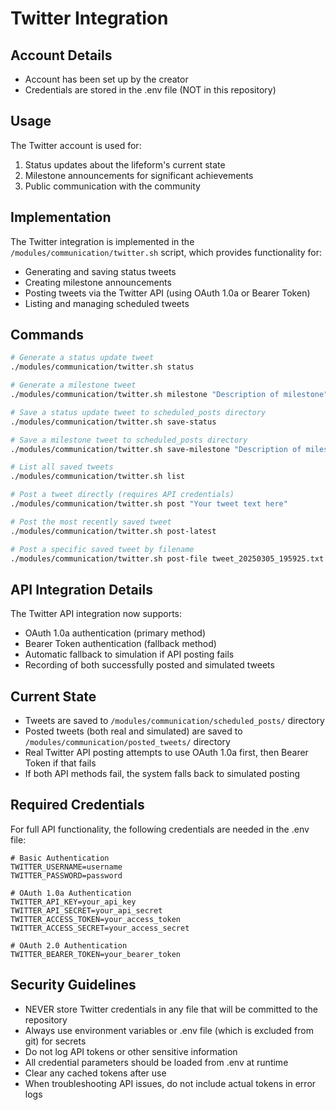 # Twitter Integration

## Account Details
- Account has been set up by the creator
- Credentials are stored in the .env file (NOT in this repository)

## Usage
The Twitter account is used for:
1. Status updates about the lifeform's current state
2. Milestone announcements for significant achievements
3. Public communication with the community

## Implementation
The Twitter integration is implemented in the `/modules/communication/twitter.sh` script, which provides functionality for:
- Generating and saving status tweets
- Creating milestone announcements
- Posting tweets via the Twitter API (using OAuth 1.0a or Bearer Token)
- Listing and managing scheduled tweets

## Commands
```bash
# Generate a status update tweet
./modules/communication/twitter.sh status

# Generate a milestone tweet
./modules/communication/twitter.sh milestone "Description of milestone"

# Save a status update tweet to scheduled_posts directory
./modules/communication/twitter.sh save-status

# Save a milestone tweet to scheduled_posts directory
./modules/communication/twitter.sh save-milestone "Description of milestone"

# List all saved tweets
./modules/communication/twitter.sh list

# Post a tweet directly (requires API credentials)
./modules/communication/twitter.sh post "Your tweet text here"

# Post the most recently saved tweet
./modules/communication/twitter.sh post-latest

# Post a specific saved tweet by filename
./modules/communication/twitter.sh post-file tweet_20250305_195925.txt
```

## API Integration Details
The Twitter API integration now supports:
- OAuth 1.0a authentication (primary method)
- Bearer Token authentication (fallback method)
- Automatic fallback to simulation if API posting fails
- Recording of both successfully posted and simulated tweets

## Current State
- Tweets are saved to `/modules/communication/scheduled_posts/` directory
- Posted tweets (both real and simulated) are saved to `/modules/communication/posted_tweets/` directory
- Real Twitter API posting attempts to use OAuth 1.0a first, then Bearer Token if that fails
- If both API methods fail, the system falls back to simulated posting

## Required Credentials
For full API functionality, the following credentials are needed in the .env file:

```
# Basic Authentication
TWITTER_USERNAME=username
TWITTER_PASSWORD=password

# OAuth 1.0a Authentication
TWITTER_API_KEY=your_api_key
TWITTER_API_SECRET=your_api_secret
TWITTER_ACCESS_TOKEN=your_access_token
TWITTER_ACCESS_SECRET=your_access_secret

# OAuth 2.0 Authentication
TWITTER_BEARER_TOKEN=your_bearer_token
```

## Security Guidelines
- NEVER store Twitter credentials in any file that will be committed to the repository
- Always use environment variables or .env file (which is excluded from git) for secrets
- Do not log API tokens or other sensitive information
- All credential parameters should be loaded from .env at runtime
- Clear any cached tokens after use
- When troubleshooting API issues, do not include actual tokens in error logs